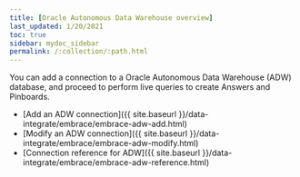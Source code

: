 ```yaml
---
title: [Oracle Autonomous Data Warehouse overview]
last_updated: 1/20/2021
toc: true
sidebar: mydoc_sidebar
permalink: /:collection/:path.html
---
```

You can add a connection to a Oracle Autonomous Data Warehouse (ADW) database, and proceed to perform live queries to create Answers and Pinboards.

- [Add an ADW connection]({{ site.baseurl }}/data-integrate/embrace/embrace-adw-add.html)
- [Modify an ADW connection]({{ site.baseurl }}/data-integrate/embrace/embrace-adw-modify.html)
- [Connection reference for ADW]({{ site.baseurl }}/data-integrate/embrace/embrace-adw-reference.html)
